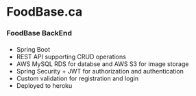 # FoodBase.ca

### FoodBase BackEnd
####
- Spring Boot
- REST API supporting CRUD operations
- AWS MySQL RDS for databse and AWS S3 for image storage
- Spring Security + JWT for authorization and authentication
- Custom validation for registration and login
- Deployed to heroku
